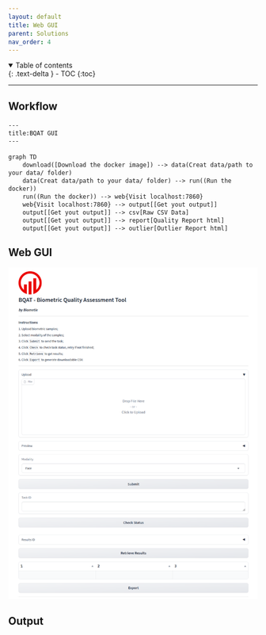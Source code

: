 ```yaml
---
layout: default
title: Web GUI
parent: Solutions
nav_order: 4
---
```


<details open markdown="block">
  <summary>
    Table of contents
  </summary>
  {: .text-delta }
- TOC
{:toc}
</details>

---

## Workflow

``` mermaid
---
title:BQAT GUI
---

graph TD
    download([Download the docker image]) --> data(Creat data/path to your data/ folder)
    data(Creat data/path to your data/ folder) --> run((Run the docker))
    run((Run the docker)) --> web{Visit localhost:7860}
    web{Visit localhost:7860} --> output[[Get yout output]]
    output[[Get yout output]] --> csv[Raw CSV Data]
    output[[Get yout output]] --> report[Quality Report html]
    output[[Get yout output]] --> outlier[Outlier Report html]

```

## Web GUI

![Screenshot](../assets/images/screenshot_web.png)

## Output

<!-- TODO: report screenshots-->
